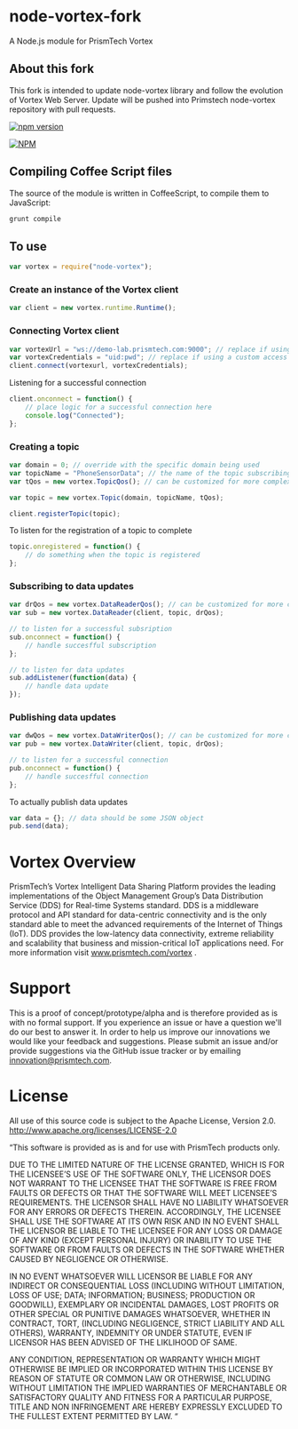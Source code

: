 # node-vortex-fork
A Node.js module for PrismTech Vortex

## About this fork

This fork is intended to update node-vortex library and follow the evolution of Vortex Web Server.
Update will be pushed into Primstech node-vortex repository with pull requests.

[![npm version](https://badge.fury.io/js/pix-diff2.svg)](http://badge.fury.io/js/node-vortex-fork)

[![NPM](https://nodei.co/npm/pix-diff2.png)](https://nodei.co/npm/node-vortex-fork/)

## Compiling Coffee Script files
The source of the module is written in CoffeeScript, to compile them to JavaScript:
```bash
grunt compile
```

## To use
```javascript
var vortex = require("node-vortex");
```

### Create an instance of the Vortex client
```javascript
var client = new vortex.runtime.Runtime();
```

### Connecting Vortex client
```javascript
var vortexUrl = "ws://demo-lab.prismtech.com:9000"; // replace if using a private Vortex instance
var vortexCredentials = "uid:pwd"; // replace if using a custom access control plugin for Vortex
client.connect(vortexurl, vortexCredentials);
```

Listening for a successful connection
```javascript
client.onconnect = function() {
    // place logic for a successful connection here
    console.log("Connected");
};
```

### Creating a topic
```javascript
var domain = 0; // override with the specific domain being used
var topicName = "PhoneSensorData"; // the name of the topic subscribing to
var tQos = new vortex.TopicQos(); // can be customized for more complex scenarios

var topic = new vortex.Topic(domain, topicName, tQos);

client.registerTopic(topic);
```

To listen for the registration of a topic to complete
```javascript
topic.onregistered = function() {
    // do something when the topic is registered
};
```

### Subscribing to data updates
```javascript
var drQos = new vortex.DataReaderQos(); // can be customized for more complex scenarios
var sub = new vortex.DataReader(client, topic, drQos);

// to listen for a successful subsription
sub.onconnect = function() {
    // handle succesfful subscription
};

// to listen for data updates
sub.addListener(function(data) {
    // handle data update
});
```

### Publishing data updates
```javascript
var dwQos = new vortex.DataWriterQos(); // can be customized for more complex scenarios
var pub = new vortex.DataWriter(client, topic, drQos);

// to listen for a successful connection
pub.onconnect = function() {
    // handle succesfful connection
};
```

To actually publish data updates
```javascript
var data = {}; // data should be some JSON object
pub.send(data);
```

# Vortex Overview
PrismTech’s Vortex Intelligent Data Sharing Platform provides the leading implementations of the Object Management Group’s Data Distribution Service (DDS) for Real-time Systems standard. DDS is a middleware protocol and API standard for data-centric connectivity and is the only standard able to meet the advanced requirements of the Internet of Things (IoT). DDS provides the low-latency data connectivity, extreme reliability and scalability that business and mission-critical IoT applications need. For more information visit www.prismtech.com/vortex .

# Support
This is a proof of concept/prototype/alpha and is therefore provided as is with no formal support. If you experience an issue or have a question we'll do our best to answer it. In order to help us improve our innovations we would like your feedback and suggestions. Please submit an issue and/or provide suggestions via the GitHub issue tracker or by emailing innovation@prismtech.com.

# License
All use of this source code is subject to the Apache License, Version 2.0. http://www.apache.org/licenses/LICENSE-2.0

“This software is provided as is and for use with PrismTech products only.

DUE TO THE LIMITED NATURE OF THE LICENSE GRANTED, WHICH IS FOR THE LICENSEE’S USE OF THE SOFTWARE ONLY, THE LICENSOR DOES NOT WARRANT TO THE LICENSEE THAT THE SOFTWARE IS FREE FROM FAULTS OR DEFECTS OR THAT THE SOFTWARE WILL MEET LICENSEE’S REQUIREMENTS.  THE LICENSOR SHALL HAVE NO LIABILITY WHATSOEVER FOR ANY ERRORS OR DEFECTS THEREIN.  ACCORDINGLY, THE LICENSEE SHALL USE THE SOFTWARE AT ITS OWN RISK AND IN NO EVENT SHALL THE LICENSOR BE LIABLE TO THE LICENSEE FOR ANY LOSS OR DAMAGE OF ANY KIND (EXCEPT PERSONAL INJURY) OR INABILITY TO USE THE SOFTWARE OR FROM FAULTS OR DEFECTS IN THE SOFTWARE WHETHER CAUSED BY NEGLIGENCE OR OTHERWISE.

IN NO EVENT WHATSOEVER WILL LICENSOR BE LIABLE FOR ANY INDIRECT OR CONSEQUENTIAL LOSS (INCLUDING WITHOUT LIMITATION, LOSS OF USE; DATA; INFORMATION; BUSINESS; PRODUCTION OR GOODWILL), EXEMPLARY OR INCIDENTAL DAMAGES, LOST PROFITS OR OTHER SPECIAL OR PUNITIVE DAMAGES WHATSOEVER, WHETHER IN CONTRACT, TORT, (INCLUDING NEGLIGENCE, STRICT LIABILITY AND ALL OTHERS), WARRANTY, INDEMNITY OR UNDER STATUTE, EVEN IF LICENSOR HAS BEEN ADVISED OF THE LIKLIHOOD OF SAME.

ANY CONDITION, REPRESENTATION OR WARRANTY WHICH MIGHT OTHERWISE BE IMPLIED OR INCORPORATED WITHIN THIS LICENSE BY REASON OF STATUTE OR COMMON LAW OR OTHERWISE, INCLUDING WITHOUT LIMITATION THE IMPLIED WARRANTIES OF MERCHANTABLE OR SATISFACTORY QUALITY AND FITNESS FOR A PARTICULAR PURPOSE, TITLE AND NON INFRINGEMENT ARE HEREBY EXPRESSLY EXCLUDED TO THE FULLEST EXTENT PERMITTED BY LAW. “
